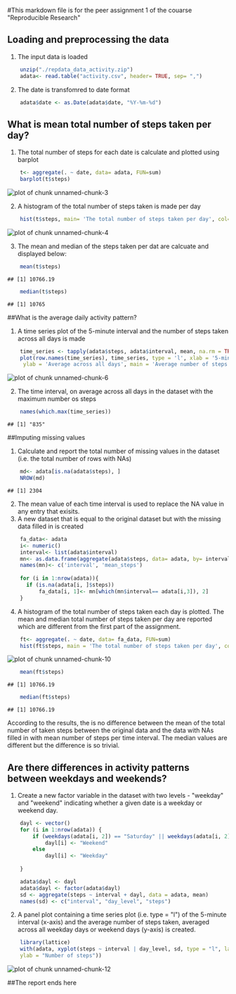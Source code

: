 #This markdown file is for the peer assignment 1 of the couarse "Reproducible Research"


## Loading and preprocessing the data
1. The input data is loaded 


```r
    unzip("./repdata_data_activity.zip")
    adata<- read.table("activity.csv", header= TRUE, sep= ",")
```

2. The date is transfomred to date format


```r
    adata$date <- as.Date(adata$date, "%Y-%m-%d")
```
    

## What is mean total number of steps taken per day?

1. The total number of steps for each date is calculate and plotted using barplot

```r
    t<- aggregate(. ~ date, data= adata, FUN=sum)
    barplot(t$steps)
```

![plot of chunk unnamed-chunk-3](figure/unnamed-chunk-3-1.png) 

2. A histogram of the total number of steps taken is made per day


```r
    hist(t$steps, main= 'The total number of steps taken per day', col= 'Green')
```

![plot of chunk unnamed-chunk-4](figure/unnamed-chunk-4-1.png) 


3. The mean and median of the steps taken per dat are calcuate and displayed below:


```r
    mean(t$steps)
```

```
## [1] 10766.19
```

```r
    median(t$steps) 
```

```
## [1] 10765
```

##What is the average daily activity pattern?

1. A time series plot of the 5-minute interval and the number of steps taken across all days is made


```r
    time_series <- tapply(adata$steps, adata$interval, mean, na.rm = TRUE)
    plot(row.names(time_series), time_series, type = 'l', xlab = '5-min interval', 
     ylab = 'Average across all days', main = 'Average number of steps taken', col= 'Blue' )
```

![plot of chunk unnamed-chunk-6](figure/unnamed-chunk-6-1.png) 

2. The time interval, on average across all days in the dataset with the maximum number os steps

```r
    names(which.max(time_series))
```

```
## [1] "835"
```

##Imputing missing values
1. Calculate and report the total number of missing values in the dataset (i.e. the total number of rows with NAs)

```r
    md<- adata[is.na(adata$steps), ] 
    NROW(md)
```

```
## [1] 2304
```
    
2. The mean value of each time interval is used to replace the NA value in any entry that exisits.
3. A new dataset that is equal to the original dataset but with the missing data filled in is created


```r
    fa_data<- adata
    i<- numeric()
    interval<- list(adata$interval)
    mn<- as.data.frame(aggregate(adata$steps, data= adata, by= interval ,FUN= mean , na.rm= TRUE))
    names(mn)<- c('interval', 'mean_steps')
    
    for (i in 1:nrow(adata)){
      if (is.na(adata[i, ]$steps))
          fa_data[i, 1]<- mn[which(mn$interval== adata[i,3]), 2]
    }
```



4. A histogram of the total number of steps taken each day is plotted. The mean and median total number of steps taken per day are reported which are different from the first part of the assignment. 


```r
    ft<- aggregate(. ~ date, data= fa_data, FUN=sum)
    hist(ft$steps, main = 'The total number of steps taken per day', col= 'Yellow')
```

![plot of chunk unnamed-chunk-10](figure/unnamed-chunk-10-1.png) 

```r
    mean(ft$steps)
```

```
## [1] 10766.19
```

```r
    median(ft$steps) 
```

```
## [1] 10766.19
```

According to the results, the is no difference between the mean of the total number of taken steps between the original data and the data with NAs filled in with mean number of steps per time interval. The median values are different but the difference is so trivial. 


## Are there differences in activity patterns between weekdays and weekends?

1. Create a new factor variable in the dataset with two levels - "weekday" and "weekend" indicating whether a given date is a weekday or weekend day.


```r
    dayl <- vector()
    for (i in 1:nrow(adata)) {
        if (weekdays(adata[i, 2]) == "Saturday" || weekdays(adata[i, 2]) == "Sunday") 
            dayl[i] <- "Weekend"
        else 
            dayl[i] <- "Weekday"
        
    }

    adata$dayl <- dayl
    adata$dayl <- factor(adata$dayl)
    sd <- aggregate(steps ~ interval + dayl, data = adata, mean)
    names(sd) <- c("interval", "day_level", "steps")
```


2. A panel plot containing a time series plot (i.e. type = "l") of the 5-minute interval (x-axis) and the average number of steps taken, averaged across all weekday days or weekend days (y-axis) is created. 


```r
    library(lattice)
    with(adata, xyplot(steps ~ interval | day_level, sd, type = "l", layout = c(1, 2), xlab = "Interval", 
    ylab = "Number of steps"))
```

![plot of chunk unnamed-chunk-12](figure/unnamed-chunk-12-1.png) 

##The report ends here

